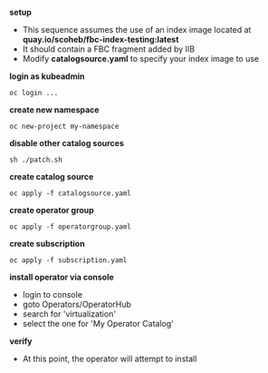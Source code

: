 
**setup**

* This sequence assumes the use of an index image located at **quay.io/scoheb/fbc-index-testing:latest**
* It should contain a FBC fragment added by IIB
* Modify **catalogsource.yaml** to specify your index image to use

**login as kubeadmin**

```
oc login ...
```

**create new namespace**
```
oc new-project my-namespace
```

**disable other catalog sources**

```
sh ./patch.sh
```

**create catalog source**

```
oc apply -f catalogsource.yaml
```

**create operator group**

```
oc apply -f operatorgroup.yaml
```

**create subscription**

```
oc apply -f subscription.yaml
```

**install operator via console**

* login to console
* goto Operators/OperatorHub
* search for 'virtualization'
* select the one for 'My Operator Catalog'

**verify**
* At this point, the operator will attempt to install


